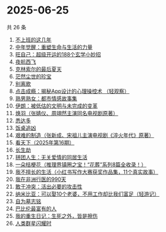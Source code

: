 # 2025-06-25

共 26 条

<!-- BEGIN WEREAD -->
<!-- 最后更新时间 2025-06-25 11:15:08 +0800 -->
1. [不上班的这几年](https://weread.qq.com/web/bookDetail/6e5323a0813aba08eg018ab0)
1. [中年觉醒：重塑生命与生活的力量](https://weread.qq.com/web/bookDetail/a8e32b20813aba09eg016d64)
1. [旺自己：超级开运的188个玄学小妙招](https://weread.qq.com/web/bookDetail/edb321d0813aba0efg01605a)
1. [夜航西飞](https://weread.qq.com/web/bookDetail/f8d326c071a7542af8dc0e6)
1. [克林索尔的最后夏天](https://weread.qq.com/web/bookDetail/2eb32580813aba09dg01940c)
1. [茫然尘世的珍宝](https://weread.qq.com/web/bookDetail/a0732670813aba10cg0127b6)
1. [别离歌](https://weread.qq.com/web/bookDetail/b3f32960813aba0f7g0152c8)
1. [点击成瘾：揭秘App设计的心理操控术 （轻观察）](https://weread.qq.com/web/bookDetail/17a32ee0813ab9eb9g0129e8)
1. [熟男熟女：都市情感故事集](https://weread.qq.com/web/bookDetail/e0932590813aba09fg011417)
1. [伊朗：被低估的文明与未完成的变革](https://weread.qq.com/web/bookDetail/d0e32310728bbf39d0e8e76)
1. [焕羽（张婧仪、周翊然主演同名电视剧原著）](https://weread.qq.com/web/bookDetail/65d32410813ab8df9g0149ab)
1. [悉达多](https://weread.qq.com/web/bookDetail/dac326e0813ab9fcbg014003)
1. [饭桌追凶](https://weread.qq.com/web/bookDetail/ed032fd0813aba051g014bd0)
1. [艰难的制造（张新成、宋祖儿主演电视剧《淬火年代》原著）](https://weread.qq.com/web/bookDetail/a3732620595a72a376b89e4)
1. [看天下（2025年第16期）](https://weread.qq.com/web/bookDetail/fc9320a0813aba0d2g01228b)
1. [长生劫](https://weread.qq.com/web/bookDetail/7df32f80813ab9fcfg0196f6)
1. [拼团人生：无关爱情的同居生活](https://weread.qq.com/web/bookDetail/60f326f0813ab7477g014ceb)
1. [一朵桔梗花（推理界镇圈之宝！“花葬”系列8篇全收录！）](https://weread.qq.com/web/bookDetail/78a32ba0813aba065g0179fc)
1. [我不擅长的生活（小红书写作大赛获奖作品集，11个真实故事）](https://weread.qq.com/web/bookDetail/7ed32240813aba03ag013218)
1. [我在非洲行医的990天](https://weread.qq.com/web/bookDetail/30332060813ab9fe2g011e5b)
1. [敢于冲突：活出必要的攻击性](https://weread.qq.com/web/bookDetail/b8132720813ab9ef2g016b3a)
1. [纳米比亚：可以娶10个老婆，不用工作却比我们富足（轻游记）](https://weread.qq.com/web/bookDetail/e9b326f0813aba0b4g014637)
1. [自为墓志铭](https://weread.qq.com/web/bookDetail/7e7326805c036d7e7b7a204)
1. [巴比伦最富有的人](https://weread.qq.com/web/bookDetail/34f32f30813aba09eg013b63)
1. [我的重生日记：生死之外，皆是擦伤](https://weread.qq.com/web/bookDetail/d7432640813ab9560g013cc5)
1. [人类群星闪耀时](https://weread.qq.com/web/bookDetail/5a6326b0813aba023g01325c)
<!-- END WEREAD -->